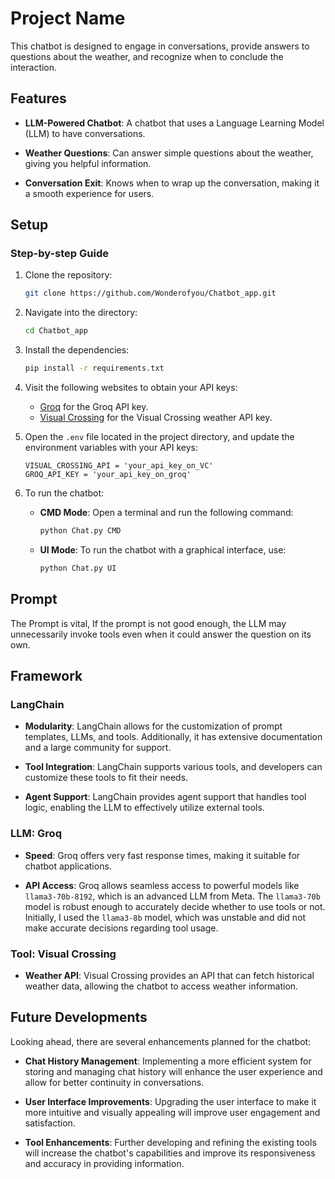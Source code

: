 # Project Name

This chatbot is designed to engage in conversations, provide answers to questions about the weather, and recognize when to conclude the interaction.


## Features

- **LLM-Powered Chatbot**: A chatbot that uses a Language Learning Model (LLM) to have conversations.

- **Weather Questions**: Can answer simple questions about the weather, giving you helpful information.

- **Conversation Exit**: Knows when to wrap up the conversation, making it a smooth experience for users.


## Setup
### Step-by-step Guide
1. Clone the repository:
    ```bash
    git clone https://github.com/Wonderofyou/Chatbot_app.git
    ```
2. Navigate into the directory:
    ```bash
    cd Chatbot_app
    ```
3. Install the dependencies:
    ```bash
    pip install -r requirements.txt
    ```
4. Visit the following websites to obtain your API keys:
   - [Groq](https://groq.com/) for the Groq API key.
   - [Visual Crossing](https://www.visualcrossing.com/account) for the Visual Crossing weather API key.

5. Open the `.env` file located in the project directory, and update the environment variables with your API keys:

   ```plaintext
   VISUAL_CROSSING_API = 'your_api_key_on_VC'
   GROQ_API_KEY = 'your_api_key_on_groq'

6. To run the chatbot:
   - **CMD Mode**: Open a terminal and run the following command:
     ```bash
     python Chat.py CMD
     ```

   - **UI Mode**: To run the chatbot with a graphical interface, use:
     ```bash
     python Chat.py UI
     ```
## Prompt 
The Prompt is vital, If the prompt is not good enough, the LLM may unnecessarily invoke tools even when it could answer the question on its own.

## Framework

### LangChain

- **Modularity**: LangChain allows for the customization of prompt templates, LLMs, and tools. Additionally, it has extensive documentation and a large community for support.

- **Tool Integration**: LangChain supports various tools, and developers can customize these tools to fit their needs.

- **Agent Support**: LangChain provides agent support that handles tool logic, enabling the LLM to effectively utilize external tools.

### LLM: Groq

- **Speed**: Groq offers very fast response times, making it suitable for chatbot applications.

- **API Access**: Groq allows seamless access to powerful models like `llama3-70b-8192`, which is an advanced LLM from Meta. The `llama3-70b` model is robust enough to accurately decide whether to use tools or not. Initially, I used the `llama3-8b` model, which was unstable and did not make accurate decisions regarding tool usage.

### Tool: Visual Crossing

- **Weather API**: Visual Crossing provides an API that can fetch historical weather data, allowing the chatbot to access weather information.


## Future Developments

Looking ahead, there are several enhancements planned for the chatbot:

- **Chat History Management**: Implementing a more efficient system for storing and managing chat history will enhance the user experience and allow for better continuity in conversations.

- **User Interface Improvements**: Upgrading the user interface to make it more intuitive and visually appealing will improve user engagement and satisfaction.

- **Tool Enhancements**: Further developing and refining the existing tools will increase the chatbot's capabilities and improve its responsiveness and accuracy in providing information.





